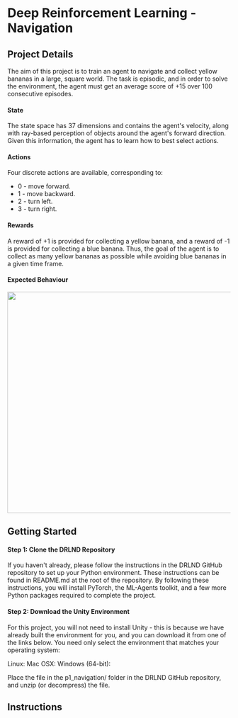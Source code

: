# Deep Reinforcement Learning - Navigation


## Project Details

The aim of this project is to train an agent to navigate and collect yellow bananas in a large, square world. The task is episodic, and in order to solve the environment, the agent must get an average score of +15 over 100 consecutive episodes.


#### State 

The state space has 37 dimensions and contains the agent's velocity, along with ray-based perception of objects around the agent's forward direction. Given this information, the agent has to learn how to best select actions. 


#### Actions

Four discrete actions are available, corresponding to:

* 0 - move forward.
* 1 - move backward.
* 2 - turn left.
* 3 - turn right.


#### Rewards

A reward of +1 is provided for collecting a yellow banana, and a reward of -1 is provided for collecting a blue banana. Thus, the goal of the agent is to collect as many yellow bananas as possible while avoiding blue bananas in a given time frame.


#### Expected Behaviour

<img src="images/NavigationProject_Medium.gif" width="800" height="500" />



## Getting Started


#### Step 1: Clone the DRLND Repository

If you haven't already, please follow the instructions in the DRLND GitHub repository to set up your Python environment. These instructions can be found in README.md at the root of the repository. By following these instructions, you will install PyTorch, the ML-Agents toolkit, and a few more Python packages required to complete the project.



#### Step 2: Download the Unity Environment

For this project, you will not need to install Unity - this is because we have already built the environment for you, and you can download it from one of the links below. You need only select the environment that matches your operating system:

Linux: 
Mac OSX: 
Windows (64-bit): 

Place the file in the p1_navigation/ folder in the DRLND GitHub repository, and unzip (or decompress) the file.


## Instructions